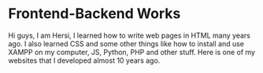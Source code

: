 # Frontend-Backend Works 

Hi guys,
 I am Hersi, I learned how to write web pages in HTML many years ago. I also learned CSS and some other things like how to install and use XAMPP on my computer, JS, Python, PHP and other stuff. Here is one of my websites that I developed almost 10 years ago.
